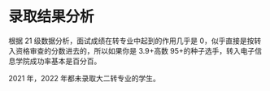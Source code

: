 # 录取结果分析

根据 21 级数据分析，面试成绩在转专业中起到的作用几乎是 0，似乎直接是按转入资格审查的分数进去的，所以如果你是 3.9+高数 95+的种子选手，转入电子信息学院成功率基本是百分百。

2021 年，2022 年都未录取大二转专业的学生。
